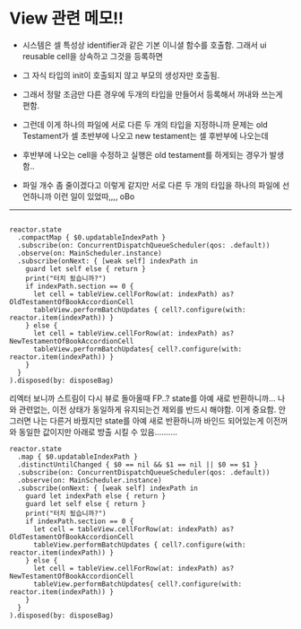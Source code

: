 #  View 관련 메모!!


- 시스템은 셀 특성상 identifier과 같은 기본 이니셜 함수를 호출함. 그래서 ui reusable cell을 상속하고 그것을 등록하면 
- 그 자식 타입의 init이 호출되지 않고 부모의 생성자만 호출됨.

- 그래서 정말 조금만 다른 경우에 두개의 타입을 만들어서 등록해서 꺼내와 쓰는게 편함. 
- 그런데 이게 하나의 파일에 서로 다른 두 개의 타입을 지정하니까 문제는 old Testament가 셀 초반부에 나오고 new testament는 셀 후반부에 나오는데
- 후반부에 나오는 cell을 수정하고 실행은 old testament를 하게되는 경우가 발생함..
 
- 파일 개수 좀 줄이겠다고 이렇게 같지만 서로 다른 두 개의 타입을 하나의 파일에 선언하니까 이런 일이 있었따,,,, oBo 

--- 

```

reactor.state
  .compactMap { $0.updatableIndexPath }
  .subscribe(on: ConcurrentDispatchQueueScheduler(qos: .default))
  .observe(on: MainScheduler.instance)
  .subscribe(onNext: { [weak self] indexPath in
    guard let self else { return }
    print("터치 됬습니까?")
    if indexPath.section == 0 {
      let cell = tableView.cellForRow(at: indexPath) as? OldTestamentOfBookAccordionCell
      tableView.performBatchUpdates { cell?.configure(with: reactor.item(indexPath)) }
    } else {
      let cell = tableView.cellForRow(at: indexPath) as? NewTestamentOfBookAccordionCell
      tableView.performBatchUpdates{ cell?.configure(with: reactor.item(indexPath)) }
    }
  }
).disposed(by: disposeBag)
```

리엑터 보니까 스트림이 다시 뷰로 돌아올때 FP..? state를 아예 새로 반환하니까... 나와 관련없는, 이전 상태가 동일하게 유지되는건 제외를 
반드시 해야함. 이게 중요함. 안 그러면 나는 다른거 바꿨지만 state를 아예 새로 반환하니까 바인드 되어있는게 이전꺼와 동일한 값이지만 아래로 방출
시킬 수 있음..........


```
reactor.state
  .map { $0.updatableIndexPath }
  .distinctUntilChanged { $0 == nil && $1 == nil || $0 == $1 }
  .subscribe(on: ConcurrentDispatchQueueScheduler(qos: .default))
  .observe(on: MainScheduler.instance)
  .subscribe(onNext: { [weak self] indexPath in
    guard let indexPath else { return }
    guard let self else { return }
    print("터치 됬습니까?")
    if indexPath.section == 0 {
      let cell = tableView.cellForRow(at: indexPath) as? OldTestamentOfBookAccordionCell
      tableView.performBatchUpdates { cell?.configure(with: reactor.item(indexPath)) }
    } else {
      let cell = tableView.cellForRow(at: indexPath) as? NewTestamentOfBookAccordionCell
      tableView.performBatchUpdates{ cell?.configure(with: reactor.item(indexPath)) }
    }
  }
).disposed(by: disposeBag)
```
